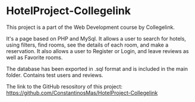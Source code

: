 # HotelProject-Collegelink
This project is a part of the Web Development course by Collegelink.

It's a page based on PHP and MySql. It allows a user to search for hotels, using filters, find rooms, see the details of each room,
and make a reservation. It also allows a user to Register or Login, and leave reviews as well as Favorite rooms.

The database has been exported in .sql format and is included in the main folder. Contains test users and reviews.


The link to the GitHub resository of this project: https://github.com/ConstantinosMas/HotelProject-Collegelink
